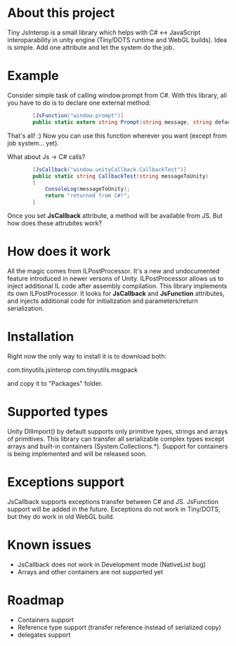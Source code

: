 # About this project

Tiny JsInterop is a small library which helps with C# <-> JavaScript interoparability in unity engine (Tiny/DOTS runtime and WebGL builds). Idea is simple. Add one attribute and let the system do the job.

# Example

Consider simple task of calling window.prompt from C#. With this library, all you have to do is to declare one external method:

```C#
        [JsFunction("window.prompt")]
        public static extern string Prompt(string message, string defaultValue);
```

That's all! :) Now you can use this function wherever you want (except from job system... yet).

What about Js -> C# calls?

```C#
        [JsCallback("window.unityCallback.CallbackTest")]
        public static string CallbackTest(string messageToUnity)
        {
            ConsoleLog(messageToUnity);
            return "returned from C#!";
        }
```

Once you set **JsCallback** attribute, a method will be available from JS. But how does these attrubites work?

# How does it work

All the magic comes from ILPostProcessor. It's a new and undocumented feature introduced in newer versons of Unity. ILPostProcessor allows us to inject additional IL code after assembly compilation. This library implements its own ILPostProcessor. It looks for **JsCallback** and **JsFunction** attributes, and injects additional code for initialization and parameters/return serialization.

# Installation

Right now the only way to install it is to download both:

com.tinyutils.jsinterop
com.tinyutils.msgpack

and copy it to "Packages" folder. 

# Supported types

Unity DllImport() by default supports only primitive types, strings and arrays of primitives. This library can transfer all serializable complex types except arrays and built-in containers (System.Collections.*). Support for containers is being implemented and will be released soon.

# Exceptions support

JsCallback supports exceptions transfer between C# and JS. JsFunction support will be added in the future. Exceptions do not work in Tiny/DOTS, but they do work in old WebGL build.

# Known issues

* JsCallback does not work in Development mode (NativeList bug)
* Arrays and other containers are not supported yet

# Roadmap

* Containers support
* Reference type support (transfer reference instead of serialized copy)
* delegates support